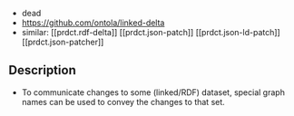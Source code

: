 
- dead
- https://github.com/ontola/linked-delta
- similar: [[prdct.rdf-delta]] [[prdct.json-patch]] [[prdct.json-ld-patch]] [[prdct.json-patcher]]

## Description

- To communicate changes to some (linked/RDF) dataset, special graph names can be used to convey the changes to that set.